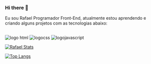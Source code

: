 ### Hi there :pencil:

Eu sou Rafael Programador Front-End, atualmente estou aprendendo e criando alguns projetos com as tecnologias abaixo:
<br>
<br>
 
 <img src="https://img.shields.io/badge/HTML5-E34F26?style=for-the-badge&logo=html5&logoColor=white" alt="logo html"/>
 <img src="https://img.shields.io/badge/CSS3-1572B6?style=for-the-badge&logo=css3&logoColor=white" alt="logocss"/>
 <img src="https://img.shields.io/badge/JavaScript-F7DF1E?style=for-the-badge&logo=javascript&logoColor=black" alt="logojavascript"/>

 [![Rafael Stats](https://github-readme-stats.vercel.app/api?username=Rafasouza85)](https://github.com/anuraghazra/github-readme-stats)

 [![Top Langs](https://github-readme-stats.vercel.app/api/top-langs/?username=Rafasouza85)](https://github.com/anuraghazra/github-readme-stats)
